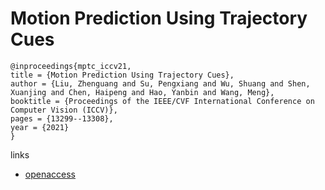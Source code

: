 # Motion Prediction Using Trajectory Cues

```
@inproceedings{mptc_iccv21,
title = {Motion Prediction Using Trajectory Cues},
author = {Liu, Zhenguang and Su, Pengxiang and Wu, Shuang and Shen, Xuanjing and Chen, Haipeng and Hao, Yanbin and Wang, Meng},
booktitle = {Proceedings of the IEEE/CVF International Conference on Computer Vision (ICCV)},
pages = {13299--13308},
year = {2021}
}
```

links
- [openaccess](http://openaccess.thecvf.com//content/ICCV2021/html/Liu_Motion_Prediction_Using_Trajectory_Cues_ICCV_2021_paper.html)
